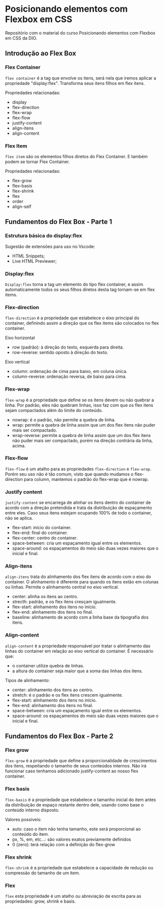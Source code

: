 # Posicionando elementos com Flexbox em CSS
Repositório com o material do curso Posicionando elementos com Flexbox em CSS da DIO.


## Introdução ao Flex Box

### Flex Container
`flex container` é a tag que envolve os itens, será nela que iremos aplicar a propriedade "display:flex". Transforma seus itens filhos em flex itens.

Propriedades relacionadas:

* display
* flex-direction
* flex-wrap
* flex-flow
* justify-content
* align-itens
* align-content

### Flex Item
`flex item` são os elementos filhos diretos do Flex Container. E também podem se tornar Flex Container.

Propriedades relacionadas:

* flex-grow
* flex-basis
* flex-shrink
* flex
* order
* align-self

## Fundamentos do Flex Box - Parte 1

### Estrutura básica do display:flex

Sugestão de extensões para uso no Vscode:
* HTML Snippets;
* Live HTML Previewer;

### Display:flex
`Display:flex` torna a tag um elemento do tipo flex container, e assim automaticamente todos os seus filhos diretos desta tag tornam-se em flex items.

### Flex-direction
`flex-direction` é a propriedade que estabelece o eixo principal do container, definindo assim a direção que os flex items são colocados no flex container.

Eixo horizontal
* row (padrão): à direção do texto, esquerda para direita.
* row-reverse: sentido oposto à direção do texto.

Eixo vertical
* column: ordenação de cima para baixo, em coluna única.
* column-reverse: ordenação reversa, de baixo para cima.

### Flex-wrap
`flex-wrap` é a propriedade que define se os itens devem ou não quebrar a linha. Por padrão, eles não quebram linhas, isso faz com que os flex itens sejam compactados além do limite do conteúdo.

* nowrap: é o padrão, não permite a quebra de linha.
* wrap: permite a quebra de linha assim que um dos flex itens não puder mais ser compactado.
* wrap-reverse: permite a quebra de linha assim que um dos flex itens não puder mais ser compactado, porém na direção contrária da linha, acima.

### Flex-flow
`flex-flow` é um atalho para as propriedades `flex-direction` e `flex-wrap`. Porém seu uso não é tão comum, visto que quando mudamos o flex-direction para column, mantemos o padrão do flex-wrap que é nowrap.

### Justify content
`justify-content` se encarrega de alinhar os itens dentro do container de acordo com a direção pretendida e trata da distribuição de espaçamento entre eles. Caso seus itens estejam ocupando 100% de todo o container, não se aplica.

* flex-start: início do container.
* flex-end: final do container.
* flex-center: centro do container.
* space-between: cria um espaçamento igual entre os elementos.
* space-around: os espaçamentos do meio são duas vezes maiores que o inicial e final.

### Align-itens
`align-itens` trata do alinhamento dos flex itens de acordo com o eixo do container. O alinhamento é diferente para quando os itens estão em colunas ou linhas. Permite o alinhamento central no eixo vertical.

* center: alinha os itens ao centro.
* strecth: padrão, e os flex itens cresçam igualmente.
* flex-start: alinhamento dos itens no início.
* flex-end: alinhamento dos itens no final.
* baseline: alinhamento de acordo com a linha base da tipografia dos itens.

### Align-content
`align-content` é a propriedade responsável por tratar o alinhamento das linhas do container em relação ao eixo vertical do container.
É necessário que:
* o container utilize quebra de linhas.
* a altura do container seja maior que a soma das linhas dos itens.

Tipos de alinhamento:
* center: alinhamento dos itens ao centro.
* stretch: é o padrão e os flex itens crescem igualmente.
* flex-start: alinhamento dos itens no início.
* flex-end: alinhamento dos itens no final.
* space-between: cria um espaçamento igual entre os elementos.
* space-around: os espaçamentos do meio são duas vezes maiores que o inicial e final.

## Fundamentos do Flex Box - Parte 2

### Flex grow
`flex-grow` é a propriedade que define a proporcionalidade de crescimentos dos itens, respeitando o tamanho de seus conteúdos internos.
Não irá funcionar caso tenhamos adicionado justify-content ao nosso flex container.

### Flex basis
`flex-basis` é a propriedade que estabelece o tamanho inicial do item antes da distribuição de espaço restante dentro dele, usando como base o conteúdo interno disposto.

Valores possíveis:
* auto: caso o item não tenha tamanho, este será proporcional ao conteúdo do item.
* px, %, em, etc...: são valores exatos previamente definidos
* 0 (zero): terá relação com a definição do flex-grow

### Flex shrink
`flex-shrink` é a propriedade que estabelece a capacidade de redução ou compressão do tamanho de um item.

### Flex
`flex` esta propriedade é um atalho ou abreviação de escrita para as propriedades: grow, shrink e basis.